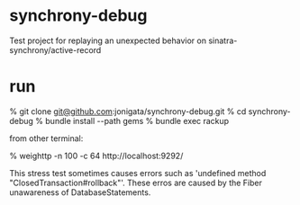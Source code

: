 synchrony-debug
===============

Test project for replaying an unexpected behavior on sinatra-synchrony/active-record 

run
===

  % git clone git@github.com:jonigata/synchrony-debug.git
  % cd synchrony-debug
  % bundle install --path gems
  % bundle exec rackup

from other terminal:

  % weighttp -n 100 -c 64 http://localhost:9292/

This stress test sometimes causes errors such as 'undefined method "ClosedTransaction#rollback"'. These erros are caused by the Fiber unawareness of DatabaseStatements. 

